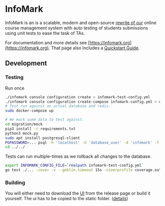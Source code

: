 # InfoMark

InfoMark is an is a scalable, modern and open-source [rewrite of our](https://github.com/infomark-org/InfoMark-deprecated)
online course management system with auto testing of students submissions using unit tests to ease the task of TAs.

For documentation and more details see [https://infomark.org](https://infomark.org). That page also
includes a [Quickstart Guide](https://infomark.org/guides/overview/).

## Development

### Testing

Run once

```bash
./infomark console configuration create > infomark-test-config.yml
./infomark console configuration create-compose infomark-config.yml > docker-compose.yml
# Test run against an actual database and redis.
sudo docker-compose up

# We mock some data to test against.
cd migration/mock
pip3 install -r requirements.txt
python3 mock.py
sudo apt install postgresql-client
PGPASSWORD=... psql -h 'localhost' -U 'database_user' -d 'infomark' -f mock.sql >/dev/null
cd ../../
```

Tests can run multiple-times as we rollback all changes to the database.

```bash
export INFOMARK_CONFIG_FILE=`realpath infomark-test-config.yml`
go test ./... -cover -v --goblin.timeout 15s -coverprofile coverage.out
```


### Building

You will either need to download the [UI](https://github.com/infomark-org/infomark-ui)
from the release page or build it yourself. The ui has to be copied to the static
folder. ([details](https://github.com/infomark-org/infomark/blob/master/.drone.yml#L85-L101))
